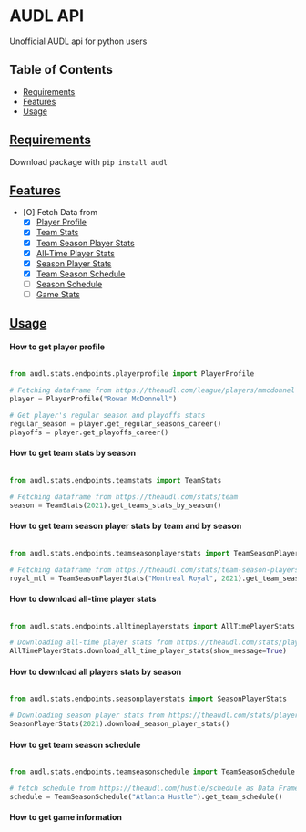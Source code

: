 # AUDL API

Unofficial AUDL api for python users

## Table of Contents

- [Requirements](#requirements)
- [Features](#features)
- [Usage](#usage)


## [Requirements](#requirements)

Download package with `` pip install audl ``

## [Features](#features)

- [O] Fetch Data from
	- [X] [Player Profile](https://theaudl.com/league/players/mmcdonnel)
	- [X] [Team Stats](https://theaudl.com/stats/team?year=1)
	- [X] [Team Season Player Stats](https://theaudl.com/stats/team-season-players)
	- [X] [All-Time Player Stats](https://theaudl.com/stats/players-all-time)
	- [X] [Season Player Stats](https://theaudl.com/stats/player-season)
	- [X] [Team Season Schedule](https://theaudl.com/hustle/schedule)
	- [ ] [Season Schedule](https://theaudl.com/league/schedule/week)
	- [ ] [Game Stats](https://theaudl.com/stats/team-game-stats)

## [Usage](#usage)


#### How to get player profile

```python

from audl.stats.endpoints.playerprofile import PlayerProfile

# Fetching dataframe from https://theaudl.com/league/players/mmcdonnel
player = PlayerProfile("Rowan McDonnell")

# Get player's regular season and playoffs stats
regular_season = player.get_regular_seasons_career()
playoffs = player.get_playoffs_career()
```

#### How to get team stats by season

```python

from audl.stats.endpoints.teamstats import TeamStats

# Fetching dataframe from https://theaudl.com/stats/team
season = TeamStats(2021).get_teams_stats_by_season()
```

#### How to get team season player stats by team and by season

```python

from audl.stats.endpoints.teamseasonplayerstats import TeamSeasonPlayerStats

# Fetching dataframe from https://theaudl.com/stats/team-season-players?year=1&aw_team_id=12
royal_mtl = TeamSeasonPlayerStats("Montreal Royal", 2021).get_team_season_player_stats()
```

#### How to download all-time player stats

```python

from audl.stats.endpoints.alltimeplayerstats import AllTimePlayerStats

# Downloading all-time player stats from https://theaudl.com/stats/players-all-time as .csv file
AllTimePlayerStats.download_all_time_player_stats(show_message=True)
```

#### How to download all players stats by season

```python

from audl.stats.endpoints.seasonplayerstats import SeasonPlayerStats

# Downloading season player stats from https://theaudl.com/stats/player-season?year={all_pages}
SeasonPlayerStats(2021).download_season_player_stats()

```

#### How to get team season schedule

```python

from audl.stats.endpoints.teamseasonschedule import TeamSeasonSchedule

# fetch schedule from https://theaudl.com/hustle/schedule as Data Frame
schedule = TeamSeasonSchedule("Atlanta Hustle").get_team_schedule()

```

#### How to get game information

